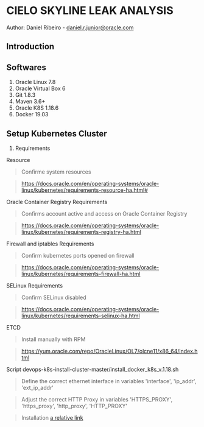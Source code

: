 # CIELO SKYLINE LEAK ANALYSIS

Author:  Daniel Ribeiro - daniel.r.junior@oracle.com

## Introduction

## Softwares

1. Oracle Linux 7.8 
2. Oracle Virtual Box 6
3. Git 1.8.3
4. Maven 3.6+
5. Oracle K8S 1.18.6
6. Docker 19.03

## Setup Kubernetes Cluster

1. Requirements

Resource

> Confirme system resources 

> https://docs.oracle.com/en/operating-systems/oracle-linux/kubernetes/requirements-resource-ha.html#

Oracle Container Registry Requirements

> Confirms account active and access on Oracle Container Registry 

> https://docs.oracle.com/en/operating-systems/oracle-linux/kubernetes/requirements-registry-ha.html

Firewall and iptables Requirements

> Confirm kubernetes ports opened on firewall

> https://docs.oracle.com/en/operating-systems/oracle-linux/kubernetes/requirements-firewall-ha.html

SELinux Requirements 

> Confirm SELinux disabled

> https://docs.oracle.com/en/operating-systems/oracle-linux/kubernetes/requirements-selinux-ha.html

ETCD

> Install manually with RPM 

> https://yum.oracle.com/repo/OracleLinux/OL7/olcne11/x86_64/index.html

Script devops-k8s-install-cluster-master/install_docker_k8s_v.1.18.sh

> Define the correct ethernet interface in variables 'interface', 'ip_addr', 'ext_ip_addr'

> Adjust the correct HTTP Proxy in variables 'HTTPS_PROXY', 'https_proxy', 'http_proxy', 'HTTP_PROXY'

> Installation
[a relative link](devops-k8s-install-cluster-nodes/README.md)